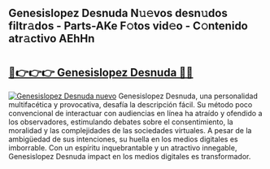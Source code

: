 ## Genesislopez Desnuda N𝚞𝚎vos desn𝚞dos filtr𝚊dos - Parts-AKe F𝚘tos vid𝚎o - C𝚘ntenido atr𝚊ctivo AEhHn

# <h2><a href="http://mbbo74g.tromn.icu/?c=Genesislopez+Desnuda">🔗👉👉👉 Genesislopez Desnuda 🔗🔗</a></h2>

[![Genesislopez Desnuda nuevo](https://i.imgur.com/pEAQMta.gif)](http://mbbo74g.tromn.icu/?c=Genesislopez+Desnuda)
Genesislopez Desnuda, una personalidad multifacética y provocativa, desafía la descripción fácil. Su método poco convencional de interactuar con audiencias en línea ha atraído y ofendido a los observadores, estimulando debates sobre el consentimiento, la moralidad y las complejidades de las sociedades virtuales. A pesar de la ambigüedad de sus intenciones, su huella en los medios digitales es imborrable. Con un espíritu inquebrantable y un atractivo innegable, Genesislopez Desnuda impact en los medios digitales es transformador.
